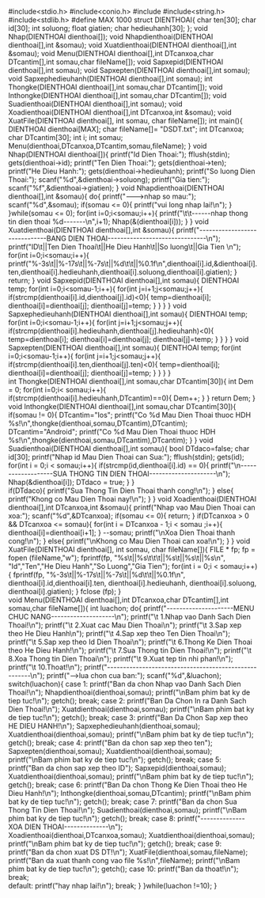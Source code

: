 #include<stdio.h>
#include<conio.h>
#include<iostream>
#include<string.h>
#include<stdlib.h>
#define MAX 1000
struct DIENTHOAI{
	char ten[30];
	char id[30];
	int soluong;
	float giatien;
	char hedieuhanh[30];
};
void Nhap(DIENTHOAI dienthoai[]);
void Nhapdienthoai(DIENTHOAI dienthoai[],int &somau);
void Xuatdienthoai(DIENTHOAI dienthoai[],int &somau);
void Menu(DIENTHOAI dienthoai[],int DTcanxoa,char DTcantim[],int somau,char fileName[]);
void Sapxepid(DIENTHOAI dienthoai[],int somau);
void Sapxepten(DIENTHOAI dienthoai[],int somau);
void Sapxephedieuhanh(DIENTHOAI dienthoai[],int somau);
int Thongke(DIENTHOAI dienthoai[],int somau,char DTcantim[]);
void Inthongke(DIENTHOAI dienthoai[],int somau,char DTcantim[]);
void Suadienthoai(DIENTHOAI dienthoai[],int somau);
void Xoadienthoai(DIENTHOAI dienthoai[],int DTcanxoa,int &somau);
void XuatFile(DIENTHOAI dienthoai[], int somau, char fileName[]);
int main(){
	DIENTHOAI dienthoai[MAX];
        char fileName[]= "DSDT.txt";
	int DTcanxoa;
	char DTcantim[30];
	int i;
	int somau;
	Menu(dienthoai,DTcanxoa,DTcantim,somau,fileName);
}
void Nhap(DIENTHOAI dienthoai[]){
	printf("Id Dien Thoai:");
	fflush(stdin);
	gets(dienthoai->id);
	printf("Ten Dien Thoai:");
	gets(dienthoai->ten);
	printf("He Dieu Hanh:");
	gets(dienthoai->hedieuhanh);
	printf("So luong Dien Thoai:");
	scanf("%d",&dienthoai->soluong);
	printf("Gia tien:");
	scanf("%f",&dienthoai->giatien);
}
void Nhapdienthoai(DIENTHOAI dienthoai[],int &somau){
	do{
	    printf("--->nhap so mau:");
	    scanf("%d",&somau);
	    if(somau <= 0){
	    	printf("vui long nhap lai!\n");
	    }
	}while(somau <= 0);
	for(int i=0;i<somau;i++){
		printf("\t\t------nhap thong tin dien thoai %d-------\n",i+1);
		Nhap(&(dienthoai[i]));
	}
}
void Xuatdienthoai(DIENTHOAI dienthoai[],int &somau){
	printf("------------------------------BANG DIEN THOAI-------------------------------\n");
	printf("ID\t||Ten Dien Thoai\t||He Dieu Hanh\t||So luong\t||Gia Tien \n");
	for(int i=0;i<somau;i++){
		printf("%-3s\t||%-17s\t||%-7s\t||%d\t\t||%0.1f\n",dienthoai[i].id,&dienthoai[i].ten,dienthoai[i].hedieuhanh,dienthoai[i].soluong,dienthoai[i].giatien);
	}
	return;
}
void Sapxepid(DIENTHOAI dienthoai[],int somau){
	DIENTHOAI temp;
	for(int i=0;i<somau-1;i++){
		for(int j=i+1;j<somau;j++){
			if(strcmp(dienthoai[i].id,dienthoai[j].id)<0){
				temp=dienthoai[i];
				dienthoai[i]=dienthoai[j];
				dienthoai[j]=temp;
			}
		}
	}
}
void Sapxephedieuhanh(DIENTHOAI dienthoai[],int somau){
	DIENTHOAI temp;
	for(int i=0;i<somau-1;i++){
		for(int j=i+1;j<somau;j++){
			if(strcmp(dienthoai[i].hedieuhanh,dienthoai[j].hedieuhanh)<0){
				temp=dienthoai[i];
				dienthoai[i]=dienthoai[j];
				dienthoai[j]=temp;
			}
		}
	}
}
void Sapxepten(DIENTHOAI dienthoai[],int somau){
	DIENTHOAI temp;
	for(int i=0;i<somau-1;i++){
		for(int j=i+1;j<somau;j++){
			if(strcmp(dienthoai[i].ten,dienthoai[j].ten)<0){
				temp=dienthoai[i];
				dienthoai[i]=dienthoai[j];
				dienthoai[j]=temp;
			}
		}
	}
}									 
int Thongke(DIENTHOAI dienthoai[],int somau,char DTcantim[30]){
	int Dem = 0;
	for(int i=0;i< somau;i++){
		if(strcmp(dienthoai[i].hedieuhanh,DTcantim)==0){
			Dem++;
		}
	}
	return Dem;
}
void Inthongke(DIENTHOAI dienthoai[],int somau,char DTcantim[30]){
	if(somau != 0){
		DTcantim="Ios";
		printf("Co %d Mau Dien Thoai thuoc HDH %s!\n",thongke(dienthoai,somau,DTcantim),DTcantim);
		DTcantim="Android";
		printf("Co %d Mau Dien Thoai thuoc HDH %s!\n",thongke(dienthoai,somau,DTcantim),DTcantim);
	}
}
void Suadienthoai(DIENTHOAI dienthoai[],int somau){
	bool DTdaco=false;
	char id[30];
	printf("Nhap id Mau Dien Thoai can Sua:");
	fflush(stdin);
	gets(id);
	for(int i = 0;i < somau;i++){
		if(strcmp(id,dienthoai[i].id) == 0){
			printf("\n-------------------SUA THONG TIN DIEN THOAI---------------------\n");
			Nhap(&dienthoai[i]);
			DTdaco = true;
		}
	}	
	if(DTdaco){
		printf("Sua Thong Tin Dien Thoai thanh cong!\n");
	}
	else{
		printf("Khong co Mau Dien Thoai nay!\n");
	}
}
void Xoadienthoai(DIENTHOAI dienthoai[],int DTcanxoa,int &somau){
	printf("Nhap vao Mau Dien Thoai can xoa:");
	scanf("%d",&DTcanxoa);
	if(somau <= 0){
		return;
	}
        if(DTcanxoa > 0 && DTcanxoa <= somau){
	    for(int i = DTcanxoa - 1;i < somau ;i++){
		    dienthoai[i]=dienthoai[i+1];
	    }
	    --somau;
	    printf("\nXoa Dien Thoai thanh cong!\n");
        }
        else{
    	    printf("\nKhong co Mau Dien Thoai can xoa!\n");
	}
}
void XuatFile(DIENTHOAI dienthoai[], int somau, char fileName[]){
    FILE * fp;
    fp = fopen (fileName,"w");
    fprintf(fp, "%s\t||%s\t\t\t||%s\t||%s\t||%s\n", "Id","Ten","He Dieu Hanh","So Luong","Gia Tien");
    for(int i = 0;i < somau;i++){
        fprintf(fp, "%-3s\t||%-17s\t||%-7s\t||%d\t\t||%0.1f\n", dienthoai[i].id,dienthoai[i].ten, dienthoai[i].hedieuhanh, dienthoai[i].soluong, dienthoai[i].giatien);
    }
    fclose (fp);
}	
void Menu(DIENTHOAI dienthoai[],int DTcanxoa,char DTcantim[],int somau,char fileName[]){
	int luachon;
	do{
	    printf("---------------------MENU CHUC NANG--------------------\n");
	    printf("\t 1.Nhap vao Danh Sach Dien Thoai!\n");
	    printf("\t 2.Xuat cac Mau Dien Thoai\n");
	    printf("\t 3.Sap xep theo He Dieu Hanh\n");
	    printf("\t 4.Sap xep theo Ten Dien Thoai\n");
	    printf("\t 5.Sap xep theo Id Dien Thoai\n");
            printf("\t 6.Thong Ke Dien Thoai theo He Dieu Hanh!\n");
	    printf("\t 7.Sua Thong tin Dien Thoai!\n");
	    printf("\t 8.Xoa Thong tin Dien Thoai\n");
	    printf("\t 9.Xuat tep tin nhi phan!\n");
	    printf("\t 10.Thoat!\n");
	    printf("------------------------------------------------------\n");
	    printf("-->lua chon cua ban:");
	    scanf("%d",&luachon);
    	    switch(luachon){
	    	case 1:
    			printf("Ban da chon Nhap vao Danh Sach Dien Thoai!\n");
    			Nhapdienthoai(dienthoai,somau);
    			printf("\nBam phim bat ky de tiep tuc!\n");
                        getch();
    			break;
	    	case 2:
	    		printf("Ban Da Chon In ra Danh Sach Dien Thoai!\n");
			Xuatdienthoai(dienthoai,somau);
			printf("\nBam phim bat ky de tiep tuc!\n");
                        getch();
			break;
	    	case 3:
	    		printf("Ban Da Chon Sap xep theo HE DIEU HANH!\n");
		        Sapxephedieuhanh(dienthoai,somau);
		        Xuatdienthoai(dienthoai,somau);
		        printf("\nBam phim bat ky de tiep tuc!\n");
                        getch();
			break;
	    	case 4:
	    		printf("Ban da chon sap xep theo ten");
		        Sapxepten(dienthoai,somau);
		        Xuatdienthoai(dienthoai,somau);
		        printf("\nBam phim bat ky de tiep tuc!\n");
                        getch();
		    	break;
    		case 5:
    			printf("Ban da chon sap xep theo ID");
		        Sapxepid(dienthoai,somau);
		        Xuatdienthoai(dienthoai,somau);
		        printf("\nBam phim bat ky de tiep tuc!\n");
                        getch();
		    	break;
		case 6:
		    	printf("Ban Da chon Thong Ke Dien Thoai theo He Dieu Hanh!\n");
		    	Inthongke(dienthoai,somau,DTcantim);
		    	printf("\nBam phim bat ky de tiep tuc!\n");
                        getch();
		    	break;
		case 7:
		    	printf("Ban da chon Sua Thong Tin Dien Thoai!\n");
		    	Suadienthoai(dienthoai,somau);
		    	printf("\nBam phim bat ky de tiep tuc!\n");
                        getch();
		    	break;
		case 8:
		    	printf("--------------XOA DIEN THOAI--------------\n");
			Xoadienthoai(dienthoai,DTcanxoa,somau);
		        Xuatdienthoai(dienthoai,somau);
		        printf("\nBam phim bat ky de tiep tuc!\n");
                        getch();
		        break;
		case 9:
		        printf("Ban da chon xuat DS DT!\n");
		        XuatFile(dienthoai,somau,fileName);
			printf("Ban da xuat thanh cong vao file %s!\n",fileName);
			printf("\nBam phim bat ky de tiep tuc!\n");
                        getch();
		case 10:
			printf("Ban da thoat!\n");
		        break;	
	    	default:
		        printf("hay nhap lai!\n");
		    	break;
	    }
	}while(luachon !=10);
}
